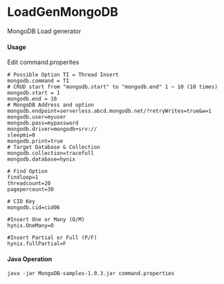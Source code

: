 # LoadGenMongoDB
MongoDB Load generator

#### Usage

Edit command.properites

`````
# Possible Option TI = Thread Insert
mongodb.command = TI
# CRUD start from "mongodb.start" to "mongodb.end" 1 ~ 10 (10 times)
mongodb.start = 1
mongodb.end = 10
# MongoDB Address and option
mongodb.endpoint=serverless.abcd.mongodb.net/?retryWrites=true&w=1
mongodb.user=myuser
mongodb.pass=mypassword
mongodb.driver=mongodb+srv://
sleepmi=0
mongodb.print=true
# Target Database & Collection
mongodb.collection=tracefull
mongodb.database=hynix

# Find Option
findloop=1
threadcount=20
pagepercount=30

# CID Key
mongodb.cid=cid06

#Insert One or Many (O/M)
hynix.OneMany=O

#Insert Partial or Full (P/F)
hynix.fullPartial=F
``````

#### Java Operation


````
java -jar MongoDB-samples-1.0.3.jar command.properties

````

